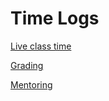 # Time Logs

[Live class time](https://forms.gle/dipXNZGyhiHfHweM9)

[Grading](https://forms.gle/yN96AQb7tzroDg5q9)

[Mentoring](https://forms.gle/YDAWYPEsqa3ptFi28)
